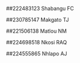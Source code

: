 ##222483123 Shabangu FC


##230785147 Makgato TJ

##221506138 Matlou NM

##224698518 Nkosi RAQ

##224555865 Nhlapo AJ
